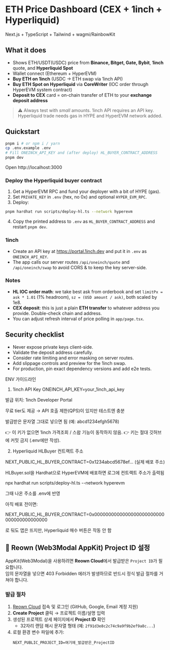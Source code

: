 # ETH Price Dashboard (CEX + 1inch + Hyperliquid)

Next.js + TypeScript + Tailwind + wagmi/RainbowKit

## What it does

- Shows ETH/USDT(USDC) price from **Binance, Bitget, Gate, Bybit**, **1inch** quote, and **Hyperliquid Spot**
- Wallet connect (Ethereum + HyperEVM)
- **Buy ETH on 1inch** (USDC -> ETH swap via 1inch API)
- **Buy ETH Spot on Hyperliquid** via **CoreWriter** (IOC order through HyperEVM system contract)
- **Deposit to CEX** card = on-chain transfer of ETH to your **exchange deposit address**

> ⚠️ Always test with *small* amounts. 1inch API requires an API key. Hyperliquid trade needs gas in HYPE and HyperEVM network added.

## Quickstart

```bash
pnpm i # or npm i / yarn
cp .env.example .env
# Fill ONEINCH_API_KEY and (after deploy) HL_BUYER_CONTRACT_ADDRESS
pnpm dev
```

Open http://localhost:3000

### Deploy the Hyperliquid buyer contract

1. Get a HyperEVM RPC and fund your deployer with a bit of HYPE (gas).
2. Set `PRIVATE_KEY` in `.env` (hex, no 0x) and optional `HYPER_EVM_RPC`.
3. Deploy:

```bash
pnpm hardhat run scripts/deploy-hl.ts --network hyperevm
```

4. Copy the printed address to `.env` as `HL_BUYER_CONTRACT_ADDRESS` and restart `pnpm dev`.

### 1inch

- Create an API key at https://portal.1inch.dev and put it in `.env` as `ONEINCH_API_KEY`.
- The app calls our server routes `/api/oneinch/quote` and `/api/oneinch/swap` to avoid CORS & to keep the key server-side.

### Notes

- **HL IOC order math**: we take best ask from orderbook and set `limitPx = ask * 1.01` (1% headroom), `sz = (USD amount / ask)`, both scaled by 1e8.
- **CEX deposit**: this is just a plain **ETH transfer** to whatever address you provide. Double-check chain and address.
- You can adjust refresh interval of price polling in `app/page.tsx`.

## Security checklist

- Never expose private keys client-side.
- Validate the deposit address carefully.
- Consider rate limiting and error masking on server routes.
- Add slippage controls and preview for the 1inch swap.
- For production, pin exact dependency versions and add e2e tests.



ENV 가이드라인

1. 1inch API Key
ONEINCH_API_KEY=your_1inch_api_key


발급 위치: 1inch Developer Portal

무료 tier도 제공 → API 호출 제한(QPS)이 있지만 테스트엔 충분

발급받은 문자열 그대로 넣으면 됨 (예: abcd1234efgh5678)

👉 이 키가 없으면 1inch 가격조회 / 스왑 기능이 동작하지 않음.
👉 키는 절대 깃허브에 커밋 금지 (.env에만 작성).



2. Hyperliquid HLBuyer 컨트랙트 주소

NEXT_PUBLIC_HL_BUYER_CONTRACT=0x1234abcd5678ef... (실제 배포 주소)


HLBuyer.sol을 Hardhat으로 HyperEVM에 배포하면 로그에 컨트랙트 주소가 출력됨

npx hardhat run scripts/deploy-hl.ts --network hyperevm


그때 나온 주소를 .env에 반영

아직 배포 전이면:

NEXT_PUBLIC_HL_BUYER_CONTRACT=0x0000000000000000000000000000000000000000


로 둬도 앱은 뜨지만, Hyperliquid 매수 버튼은 작동 안 함

## 🔑 Reown (Web3Modal AppKit) Project ID 설정

AppKit(Web3Modal)을 사용하려면 **Reown Cloud**에서 발급받은 `Project ID`가 필요합니다.  
임의 문자열을 넣으면 403 Forbidden 에러가 발생하므로 반드시 정식 발급 절차를 거쳐야 합니다.

### 발급 절차
1. [Reown Cloud](https://cloud.reown.com) 접속 및 로그인 (GitHub, Google, Email 계정 지원)
2. **Create Project** 클릭 → 프로젝트 이름/설명 입력
3. 생성된 프로젝트 상세 페이지에서 **Project ID** 확인
   - 32자리 랜덤 해시 문자열 형태 (예: `2f91d3e8c2c74c9a9f9b2ef9a8c...`)
4. 로컬 환경 변수 파일에 추가:
   ```env
   NEXT_PUBLIC_PROJECT_ID=여기에_발급받은_ProjectID
